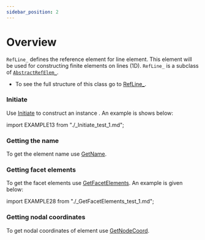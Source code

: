 ```yaml
---
sidebar_position: 2
---
```


# Overview

`RefLine_` defines the reference element for line element. This element will be used for constructing finite elements on lines (1D). `RefLine_` is a subclass of [`AbstractRefElem_`](../AbstractRefElement/index.md).

- To see the full structure of this class go to [RefLine_](./RefLine_.md).


### Initiate

Use [Initiate](./Initiate.md) to <span class="badge badge--info">  construct an instance </span>. An example is shows below:

import EXAMPLE13 from "./_Initiate_test_1.md";

<EXAMPLE13 />

### Getting the name

To get the element name use [GetName](./GetName.md).

### Getting facet elements

To get the facet elements use [GetFacetElements](./GetFacetElements.md). An example is given below:

import EXAMPLE28 from "./_GetFacetElements_test_1.md";

<EXAMPLE28 />

### Getting nodal coordinates

To get nodal coordinates of element use [GetNodeCoord](./GetNodeCoord.md). 














